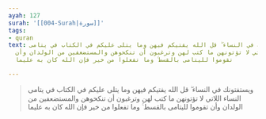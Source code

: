 ```yaml
---
ayah: 127
surah: '[[004-Surah|سورة]]'
tags:
- quran
text: ويستفتونك في النساء ۖ قل الله يفتيكم فيهن وما يتلى عليكم في الكتاب في يتامى
  النساء اللاتي لا تؤتونهن ما كتب لهن وترغبون أن تنكحوهن والمستضعفين من الولدان وأن
  تقوموا لليتامى بالقسط ۚ وما تفعلوا من خير فإن الله كان به عليما

---
```

> ويستفتونك في النساء ۖ قل الله يفتيكم فيهن وما يتلى عليكم في الكتاب في يتامى النساء اللاتي لا تؤتونهن ما كتب لهن وترغبون أن تنكحوهن والمستضعفين من الولدان وأن تقوموا لليتامى بالقسط ۚ وما تفعلوا من خير فإن الله كان به عليما
